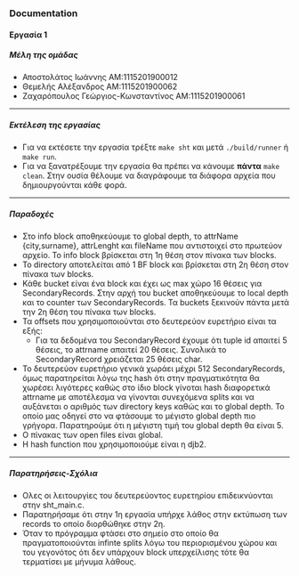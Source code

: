### Documentation
#### Εργασία 1
##### Μέλη της ομάδας
* Αποστολάτος Ιωάννης ΑΜ:1115201900012
* Θεμελής Αλέξανδρος ΑΜ:1115201900062
* Ζαχαρόπουλος Γεώργιος-Κωνσταντίνος ΑΜ:1115201900061
-----
##### Εκτέλεση της εργασίας
* Για να εκτέσετε την εργασία τρέξτε `make sht` και μετά `./build/runner` ή `make run`.
* Για να ξανατρέξουμε την εργασία θα πρέπει να κάνουμε **πάντα** `make clean`. Στην ουσία θέλουμε να διαγράφουμε τα διάφορα αρχεία που δημιουργούνται κάθε φορά.

-----
##### Παραδοχές
* Στο info block αποθηκεύουμε το global depth, το attrName {city,surname}, attrLenght και fileName που αντιστοιχεί στο πρωτεύον αρχείο. Το info block βρίσκεται στη 1η θέση στον πίνακα των blocks.
* Το directory αποτελείται από 1 BF block και βρίσκεται στη 2η θέση στον πίνακα των blocks.
* Κάθε bucket είναι ένα block και έχει ως max χώρο 16 θέσεις για SecondaryRecords. Στην αρχή του bucket αποθηκεύουμε το local depth και το counter των SecondaryRecords. Τα buckets ξεκινούν πάντα μετά την 2η θέση του πίνακα των blocks.
* Τα offsets που χρησιμοποιούνται στο δευτερεύον ευρετήριο είναι τα εξής:
    * Για τα δεδομένα του SecondaryRecord έχουμε ότι tuple id απαιτεί 5 θέσεις, το attrname απαιτεί 20 θέσεις. Συνολικά το SecondaryRecord χρειάζεται 25 θέσεις char.
* To δευτερεύον ευρετήριο γενικά χωράει μέχρι 512 SecondaryRecords, όμως παρατηρείται λόγω της hash ότι στην πραγματικότητα θα χωρέσει λιγότερες καθώς στο ίδιο block γίνοται hash διαφορετικά attrname με αποτέλεσμα να γίνονται συνεχόμενα splits και να αυξάνεται ο αριθμός των directory keys καθώς και το global depth. To οποίο μας οδηγεί στο να φτάσουμε το μέγιστο global depth πιο γρήγορα. Παρατηρούμε ότι η μέγιστη τιμή του global depth θα είναι 5.
* Ο πίνακας των open files είναι global.
* Η hash function που χρησιμοποιούμε είναι η djb2.
-----
##### Παρατηρήσεις-Σχόλια
* Ολες οι λειτουργίες του δευτερεύοντος ευρετηρίου επιδεικνύονται στην sht_main.c.
* Παρατηρήσαμε ότι στην 1η εργασία υπήρχε λάθος στην εκτύπωση των records το οποίο διορθώθηκε στην 2η.
* Όταν το πρόγραμμα φτάσει στο σημείο στο οποίο θα πραγματοποιούνται infinte splits λόγω του περιορισμένου χώρου και του γεγονότος ότι δεν υπάρχουν block υπερχείλισης τότε θα τερματίσει με μήνυμα λάθους.


